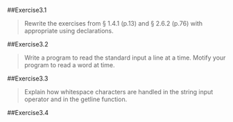 ##Exercise3.1

> Rewrite the exercises from § 1.4.1 (p.13) and § 2.6.2 (p.76) with appropriate using declarations.

##Exercise3.2

> Write a program to read the standard input a line at a time. Motify your program to read a word at time.

##Exercise3.3

> Explain how whitespace characters are handled in the string input operator and in the getline function.

##Exercise3.4

> 
